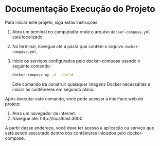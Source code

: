 
# Documentação Execução do Projeto

Para iniciar este projeto, siga estas instruções:
1. Abra um terminal no computador onde o arquivo `docker-compose.yml` está localizado.
2. No terminal, navegue até a pasta que contém o arquivo `docker-compose.yml`.
3. Inicie os serviços configurados pelo docker-compose usando o seguinte comando:

   ```bash
   docker-compose up -d --build
   ```

   Este comando irá construir quaisquer imagens Docker necessárias e iniciar as contêineres em segundo plano.

Após executar este comando, você pode acessar a interface web do projeto:
1. Abra um navegador de internet.
2. Navegue até: http://localhost:3000

A partir desse endereço, você deve ter acesso à aplicação ou serviço que está sendo executado dentro dos contêineres iniciados pelo docker-compose.
